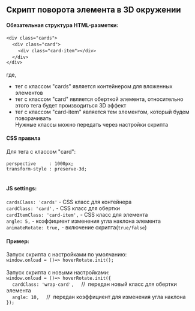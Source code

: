 ## Скрипт поворота элемента в 3D окружении
#### Обязательная структура HTML-разметки:<br>

`<div class="cards">`<br>
&nbsp;&nbsp;&nbsp;&nbsp;`<div class="card">`<br>
&nbsp;&nbsp;&nbsp;&nbsp;&nbsp;&nbsp;&nbsp;&nbsp;`<div class="card-item"></div>`<br>
&nbsp;&nbsp;&nbsp;&nbsp;`</div>`<br>
`</div>`<br><br>
где,
* тег с классом "cards" является контейнером для вложенных элементов 
* тег с классом "card" является оберткой элемента, относительно этого тега будет производиться 3D эффект
* тег с классом "card-item" является тем элементом, который будем поворачивать
<br>Нужные классы можно передать через настройки скрипта
#### CSS правила
Для тега с классом "card": <br><br>
`perspective     : 1000px;`<br>
`transform-style : preserve-3d;`<br><br>
#### JS settings:
`cardsClass: 'cards'` - CSS класс для контейнера<br>
`cardClass: 'card',` - CSS класс для обертки<br>
`cardItemClass: 'card-item',` - CSS класс для элемента<br>
`angle: 5,` - коэффициент изменения угла наклона элемента<br>
`animateRotate: true,` - включение скрипта(`true/false`)<br>

#### Пример:
Запуск скрипта с настройками по умолчанию:<br> 
`window.onload = ()=> hoverRotate.init();`<br><br>
Запуск скрипта с новыми настройками:<br>
`window.onload = ()=> hoverRotate.init({`<br>
&nbsp;&nbsp;&nbsp;&nbsp;`cardClass: 'wrap-card',`&nbsp;&nbsp;&nbsp;&nbsp;&nbsp;//&nbsp;&nbsp;передан новый класс для обертки элемента<br>
&nbsp;&nbsp;&nbsp;&nbsp;`angle: 10,`&nbsp;&nbsp;&nbsp;&nbsp;&nbsp;//&nbsp;&nbsp;передан коэффициент для изменения угла наклона<br>
`});`

